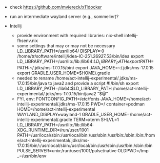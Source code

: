 

- check https://github.com/mviereck/x11docker

- run an intermediate wayland server (e.g., sommelier)?

- Intellij
  - provide environment with required libraries: nix-shell intellij-fhsenv.nix
  - some settings that may or may not be necessary
      LD_LIBRARY_PATH=/usr/lib64/ DISPLAY=:0 /home/tr/software/intellij/idea-IC-251.26927.53/bin/idea
      export LD_LIBRARY_PATH=/usr/lib:/lib:/lib64:$LD_LIBRARY_PATH
      export PATH=$PATH:~/.jdks/ms-17.0.15/bin/
      export JAVA_HOME=~/.jdks/ms-17.0.15
      export GRADLE_USER_HOME=$HOME/.gradle
  - needed to rename /home/act-intellij-experimental/.jdks/ms-17.0.15/bin/java to java2 and provide a script
    #!/bin/sh
    export LD_LIBRARY_PATH=/lib64:$LD_LIBRARY_PATH
    /home/act-intellij-experimental/.jdks/ms-17.0.15/bin/java2 "$@"
  - FYI, env:
    FONTCONFIG_PATH=/etc/fonts
    JAVA_HOME=/home/act-intellij-experimental/.jdks/ms-17.0.15
    PWD=/
    container=podman
    HOME=/home/act-intellij-experimental
    WAYLAND_DISPLAY=wayland-1
    GRADLE_USER_HOME=/home/act-intellij-experimental/.gradle
    TERM=xterm
    SHLVL=1
    LD_LIBRARY_PATH=/usr/lib:/lib:/lib64:
    XDG_RUNTIME_DIR=/run/user/1001
    PATH=/usr/local/sbin:/usr/local/bin:/usr/sbin:/usr/bin:/sbin:/bin:/home/act-intellij-experimental/.jdks/ms-17.0.15/bin/:/usr/local/sbin:/usr/local/bin:/usr/sbin:/usr/bin:/sbin:/bin
    PULSE_SERVER=unix:/run/user/1001/pulse/native
    OLDPWD=/tmp
    _=/usr/bin/env
